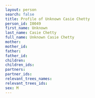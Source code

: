 ```yaml
---
layout: person
search: false
title: Profile of Unknown Casie Chetty
person_id: I0049
first_name: Unknown
last_name: Casie Chetty
full_name: Unknown Casie Chetty
mother: 
mother_id: 
father: 
father_id: 
children:
children_ids:
partners:
partner_ids:
relevant_trees_names:
relevant_trees_ids:
sex: M
---
```


